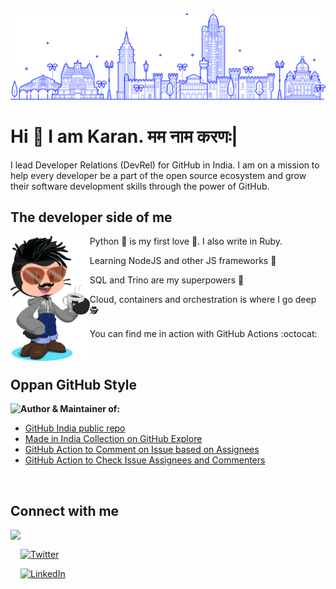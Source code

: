 ![Bengaluru](bengaluru.png)

# Hi 👋 I am Karan. मम नाम करणः|

I lead Developer Relations (DevRel) for GitHub in India. I am on a mission to help every developer be a part of the open source ecosystem and grow their software development skills through the power of GitHub.

## The developer side of me

<img src="karanoctocat.png" align="left" height="200">

Python 🐍 is my first love 💙. I also write in Ruby. 

Learning NodeJS and other JS frameworks 📖

SQL and Trino are my superpowers 🦾

Cloud, containers and orchestration is where I go deep 🕵️

You can find me in action with GitHub Actions :octocat:

<br/>

## Oppan GitHub Style

<img src="https://octodex.github.com/images/gangnamtocat.png" align="left" height="150">

**Author & Maintainer of:**

- [GitHub India public repo](https://github.com/github/india)
- [Made in India Collection on GitHub Explore](https://github.com/collections/made-in-india)
- [GitHub Action to Comment on Issue based on Assignees](https://github.com/mvkaran/comment-on-issue)
- [GitHub Action to Check Issue Assignees and Commenters](https://github.com/marketplace/actions/check-issue-assignees-with-commenters)

<br/>

## Connect with me

<img src="https://octodex.github.com/images/daftpunktocat-thomas.gif" align="left" height="150">

<br/>

[![Twitter][1.1]][1.2]

[1.1]: https://img.shields.io/badge/Twitter-1DA1F2?style=for-the-badge&logo=twitter&logoColor=white
[1.2]: https://twitter.com/mvkaran

[![LinkedIn][2.1]][2.2]

[2.1]: https://img.shields.io/badge/LinkedIn-0077B5?style=for-the-badge&logo=linkedin&logoColor=white
[2.2]: https://linkedin.com/in/mvkaran

